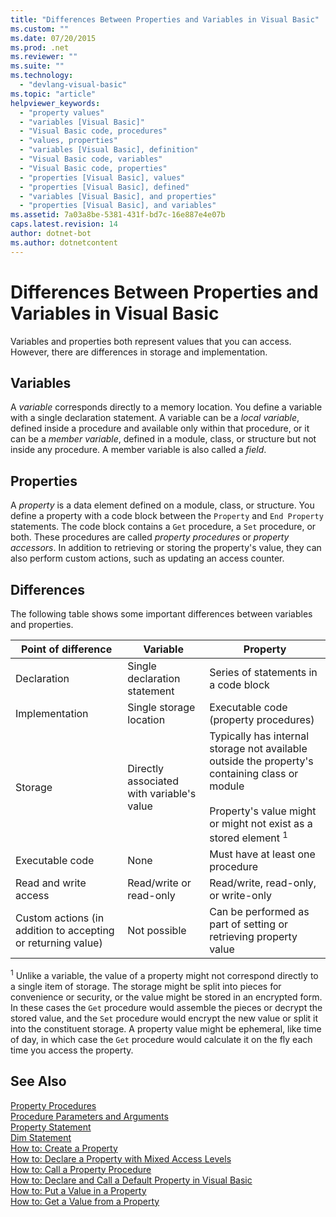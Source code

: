 ```yaml
---
title: "Differences Between Properties and Variables in Visual Basic"
ms.custom: ""
ms.date: 07/20/2015
ms.prod: .net
ms.reviewer: ""
ms.suite: ""
ms.technology: 
  - "devlang-visual-basic"
ms.topic: "article"
helpviewer_keywords: 
  - "property values"
  - "variables [Visual Basic]"
  - "Visual Basic code, procedures"
  - "values, properties"
  - "variables [Visual Basic], definition"
  - "Visual Basic code, variables"
  - "Visual Basic code, properties"
  - "properties [Visual Basic], values"
  - "properties [Visual Basic], defined"
  - "variables [Visual Basic], and properties"
  - "properties [Visual Basic], and variables"
ms.assetid: 7a03a8be-5381-431f-bd7c-16e887e4e07b
caps.latest.revision: 14
author: dotnet-bot
ms.author: dotnetcontent
---
```

# Differences Between Properties and Variables in Visual Basic
Variables and properties both represent values that you can access. However, there are differences in storage and implementation.  
  
## Variables  
 A *variable* corresponds directly to a memory location. You define a variable with a single declaration statement. A variable can be a *local variable*, defined inside a procedure and available only within that procedure, or it can be a *member variable*, defined in a module, class, or structure but not inside any procedure. A member variable is also called a *field*.  
  
## Properties  
 A *property* is a data element defined on a module, class, or structure. You define a property with a code block between the `Property` and `End Property` statements. The code block contains a `Get` procedure, a `Set` procedure, or both. These procedures are called *property procedures* or *property accessors*. In addition to retrieving or storing the property's value, they can also perform custom actions, such as updating an access counter.  
  
## Differences  
 The following table shows some important differences between variables and properties.  
  
|Point of difference|Variable|Property|  
|-------------------------|--------------|--------------|  
|Declaration|Single declaration statement|Series of statements in a code block|  
|Implementation|Single storage location|Executable code (property procedures)|  
|Storage|Directly associated with variable's value|Typically has internal storage not available outside the property's containing class or module<br /><br /> Property's value might or might not exist as a stored element <sup>1</sup>|  
|Executable code|None|Must have at least one procedure|  
|Read and write access|Read/write or read-only|Read/write, read-only, or write-only|  
|Custom actions (in addition to accepting or returning value)|Not possible|Can be performed as part of setting or retrieving property value|  
  
 <sup>1</sup> Unlike a variable, the value of a property might not correspond directly to a single item of storage. The storage might be split into pieces for convenience or security, or the value might be stored in an encrypted form. In these cases the `Get` procedure would assemble the pieces or decrypt the stored value, and the `Set` procedure would encrypt the new value or split it into the constituent storage. A property value might be ephemeral, like time of day, in which case the `Get` procedure would calculate it on the fly each time you access the property.  
  
## See Also  
 [Property Procedures](./property-procedures.md)   
 [Procedure Parameters and Arguments](./procedure-parameters-and-arguments.md)   
 [Property Statement](../../../../visual-basic/language-reference/statements/property-statement.md)   
 [Dim Statement](../../../../visual-basic/language-reference/statements/dim-statement.md)   
 [How to: Create a Property](./how-to-create-a-property.md)   
 [How to: Declare a Property with Mixed Access Levels](./how-to-declare-a-property-with-mixed-access-levels.md)   
 [How to: Call a Property Procedure](./how-to-call-a-property-procedure.md)   
 [How to: Declare and Call a Default Property in Visual Basic](./how-to-declare-and-call-a-default-property.md)   
 [How to: Put a Value in a Property](./how-to-put-a-value-in-a-property.md)   
 [How to: Get a Value from a Property](./how-to-get-a-value-from-a-property.md)
